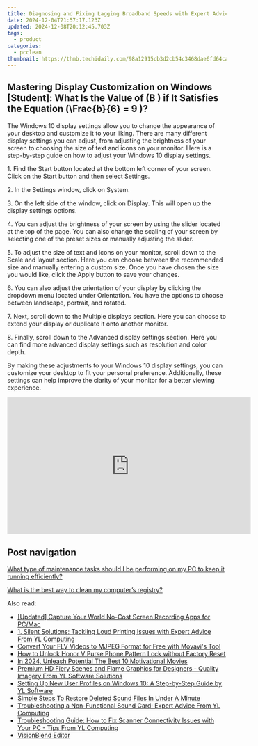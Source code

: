 ```yaml
---
title: Diagnosing and Fixing Lagging Broadband Speeds with Expert Advice by YL Software Team
date: 2024-12-04T21:57:17.123Z
updated: 2024-12-08T20:12:45.703Z
tags:
  - product
categories:
  - pcclean
thumbnail: https://thmb.techidaily.com/98a12915cb3d2cb54c3468dae6fd64cafa98af7144806238fd48ac7236bdda16.jpg
---
```


## Mastering Display Customization on Windows [Student]: What Is the Value of \(B \) if It Satisfies the Equation \(\Frac{b}{6} = 9 \)?

The Windows 10 display settings allow you to change the appearance of your desktop and customize it to your liking. There are many different display settings you can adjust, from adjusting the brightness of your screen to choosing the size of text and icons on your monitor. Here is a step-by-step guide on how to adjust your Windows 10 display settings. 

1\. Find the Start button located at the bottom left corner of your screen. Click on the Start button and then select Settings.

2\. In the Settings window, click on System.

3\. On the left side of the window, click on Display. This will open up the display settings options. 

4\. You can adjust the brightness of your screen by using the slider located at the top of the page. You can also change the scaling of your screen by selecting one of the preset sizes or manually adjusting the slider.

5\. To adjust the size of text and icons on your monitor, scroll down to the Scale and layout section. Here you can choose between the recommended size and manually entering a custom size. Once you have chosen the size you would like, click the Apply button to save your changes.

6\. You can also adjust the orientation of your display by clicking the dropdown menu located under Orientation. You have the options to choose between landscape, portrait, and rotated.

7\. Next, scroll down to the Multiple displays section. Here you can choose to extend your display or duplicate it onto another monitor.

8\. Finally, scroll down to the Advanced display settings section. Here you can find more advanced display settings such as resolution and color depth. 

By making these adjustments to your Windows 10 display settings, you can customize your desktop to fit your personal preference. Additionally, these settings can help improve the clarity of your monitor for a better viewing experience.

<!-- affiliate ads begin -->
<iframe width="560" height="315" src="https://www.youtube.com/embed/GyfJUhsz_AY?si=x2HjoLX1B89oEPgZ" title="YouTube video player" frameborder="0" allow="accelerometer; autoplay; clipboard-write; encrypted-media; gyroscope; picture-in-picture; web-share" referrerpolicy="strict-origin-when-cross-origin" allowfullscreen></iframe>
<!-- affiliate ads end -->

## Post navigation

[What type of maintenance tasks should I be performing on my PC to keep it running efficiently?](https://tools.techidaily.com/pcclean/products/)

[What is the best way to clean my computer’s registry?](https://tools.techidaily.com/pcclean/products/)

<ins class="adsbygoogle"
     style="display:block"
     data-ad-format="autorelaxed"
     data-ad-client="ca-pub-7571918770474297"
     data-ad-slot="1223367746"></ins>

<ins class="adsbygoogle"
     style="display:block"
     data-ad-client="ca-pub-7571918770474297"
     data-ad-slot="8358498916"
     data-ad-format="auto"
     data-full-width-responsive="true"></ins>

<span class="atpl-alsoreadstyle">Also read:</span>
<div><ul>
<li><a href="https://digital-screen-recording.techidaily.com/updated-capture-your-world-no-cost-screen-recording-apps-for-pcmac/"><u>[Updated] Capture Your World No-Cost Screen Recording Apps for PC/Mac</u></a></li>
<li><a href="https://win-exclusive.techidaily.com/1-silent-solutions-tackling-loud-printing-issues-with-expert-advice-from-yl-computing/"><u>1. Silent Solutions: Tackling Loud Printing Issues with Expert Advice From YL Computing</u></a></li>
<li><a href="https://vp-tips.techidaily.com/convert-your-flv-videos-to-mjpeg-format-for-free-with-movavis-tool/"><u>Convert Your FLV Videos to MJPEG Format for Free with Movavi's Tool</u></a></li>
<li><a href="https://unlock-android.techidaily.com/how-to-unlock-honor-v-purse-phone-pattern-lock-without-factory-reset-by-drfone-android/"><u>How to Unlock Honor V Purse Phone Pattern Lock without Factory Reset</u></a></li>
<li><a href="https://some-guidance.techidaily.com/in-2024-unleash-potential-the-best-10-motivational-movies/"><u>In 2024, Unleash Potential The Best 10 Motivational Movies</u></a></li>
<li><a href="https://win-exclusive.techidaily.com/premium-hd-fiery-scenes-and-flame-graphics-for-designers-quality-imagery-from-yl-software-solutions/"><u>Premium HD Fiery Scenes and Flame Graphics for Designers - Quality Imagery From YL Software Solutions</u></a></li>
<li><a href="https://win-exclusive.techidaily.com/setting-up-new-user-profiles-on-windows-10-a-step-by-step-guide-by-yl-software/"><u>Setting Up New User Profiles on Windows 10: A Step-by-Step Guide by YL Software</u></a></li>
<li><a href="https://win-manuals.techidaily.com/simple-steps-to-restore-deleted-sound-files-in-under-a-minute/"><u>Simple Steps To Restore Deleted Sound Files In Under A Minute</u></a></li>
<li><a href="https://win-exclusive.techidaily.com/troubleshooting-a-non-functional-sound-card-expert-advice-from-yl-computing/"><u>Troubleshooting a Non-Functional Sound Card: Expert Advice From YL Computing</u></a></li>
<li><a href="https://win-exclusive.techidaily.com/troubleshooting-guide-how-to-fix-scanner-connectivity-issues-with-your-pc-tips-from-yl-computing/"><u>Troubleshooting Guide: How to Fix Scanner Connectivity Issues with Your PC - Tips From YL Computing</u></a></li>
<li><a href="https://youtube-clips.techidaily.com/visionblend-editor/"><u>VisionBlend Editor</u></a></li>
</ul></div>


